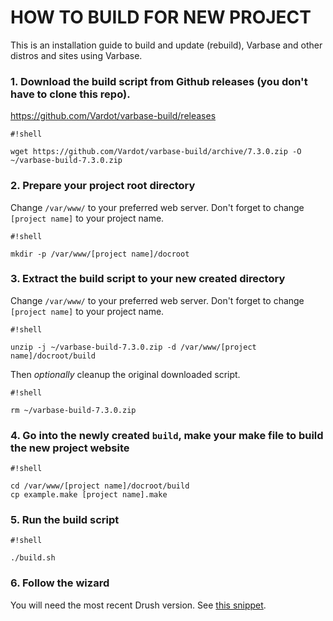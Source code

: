# HOW TO BUILD FOR NEW PROJECT #

This is an installation guide to build and update (rebuild), Varbase and other distros and sites using Varbase.

### 1. Download the build script from Github releases (you don't have to clone this repo). ###
https://github.com/Vardot/varbase-build/releases

```
#!shell

wget https://github.com/Vardot/varbase-build/archive/7.3.0.zip -O ~/varbase-build-7.3.0.zip
```

### 2. Prepare your project root directory ###
Change `/var/www/` to your preferred web server. Don't forget to change `[project name]` to your project name.
```
#!shell

mkdir -p /var/www/[project name]/docroot
```

### 3. Extract the build script to your new created directory ###
Change `/var/www/` to your preferred web server. Don't forget to change `[project name]` to your project name.
```
#!shell

unzip -j ~/varbase-build-7.3.0.zip -d /var/www/[project name]/docroot/build
```
Then *optionally* cleanup the original downloaded script.
```
#!shell

rm ~/varbase-build-7.3.0.zip
```

### 4. Go into the newly created `build`, make your make file to build the new project website ###
```
#!shell

cd /var/www/[project name]/docroot/build
cp example.make [project name].make
```

### 5. Run the build script ###
```
#!shell

./build.sh
```

### 6. Follow the wizard ###
You will need the most recent Drush version. See [this snippet](https://bitbucket.org/snippets/Vardot/8rGL#1%29%20Install%20nodeJS%2C%20npm%2C%20less%2C%20sass%20and%20Drush-18).
